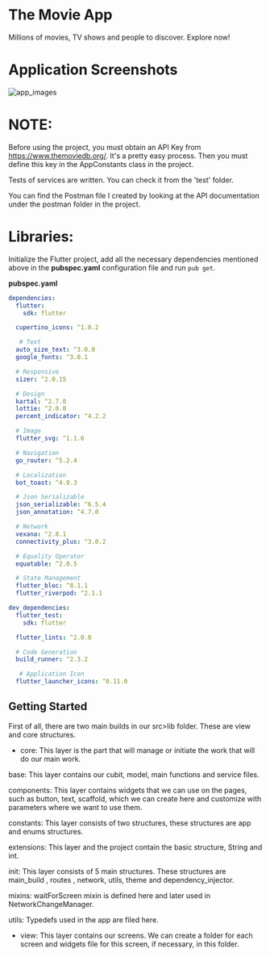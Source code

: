 # The Movie App

Millions of movies, TV shows and people to discover. Explore now!

# Application Screenshots

![app_images](https://user-images.githubusercontent.com/105479937/208702860-42ac84c1-a6c6-4af9-a2b3-fc1b6b62e282.png)

# NOTE:

Before using the project, you must obtain an API Key from https://www.themoviedb.org/. It's a pretty easy process. Then you must define this key in the AppConstants class in the project.

Tests of services are written. You can check it from the 'test' folder.

You can find the Postman file I created by looking at the API documentation under the postman folder in the project.

# Libraries:

Initialize the Flutter project, add all the necessary dependencies mentioned above in the **pubspec.yaml** configuration file and run `pub get`.

**pubspec.yaml**
```yaml
dependencies:
  flutter:
    sdk: flutter

  cupertino_icons: ^1.0.2

   # Text
  auto_size_text: ^3.0.0
  google_fonts: ^3.0.1

  # Responsive
  sizer: ^2.0.15

  # Design
  kartal: ^2.7.0
  lottie: ^2.0.0
  percent_indicator: ^4.2.2

  # Image
  flutter_svg: ^1.1.6

  # Navigation
  go_router: ^5.2.4

  # Localization
  bot_toast: ^4.0.3

  # Json Serializable
  json_serializable: ^6.5.4
  json_annotation: ^4.7.0

  # Network
  vexana: ^2.8.1
  connectivity_plus: ^3.0.2

  # Equality Operator
  equatable: ^2.0.5

  # State Management
  flutter_bloc: ^8.1.1
  flutter_riverpod: ^2.1.1

dev_dependencies:
  flutter_test:
    sdk: flutter

  flutter_lints: ^2.0.0

  # Code Generation
  build_runner: ^2.3.2

   # Application Icon
  flutter_launcher_icons: ^0.11.0
  ```

## Getting Started

First of all, there are two main builds in our src>lib folder. These are view and core structures.

- core: This layer is the part that will manage or initiate the work that will do our main work.

base: This layer contains our cubit, model, main functions and service files.

components: This layer contains widgets that we can use on the pages, such as button, text, scaffold, which we can create here and customize with parameters where we want to use them.

constants: This layer consists of two structures, these structures are app and enums structures.

extensions: This layer and the project contain the basic structure, String and int.

init: This layer consists of 5 main structures. These structures are main_build , routes , network, utils, theme and dependency_injector.

mixins: waitForScreen mixin is defined here and later used in NetworkChangeManager.

utils: Typedefs used in the app are filed here.

- view: This layer contains our screens. We can create a folder for each screen and widgets file for this screen, if necessary, in this folder.
